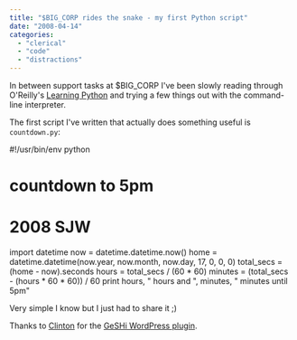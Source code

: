 ```yaml
---
title: "$BIG_CORP rides the snake - my first Python script"
date: "2008-04-14"
categories: 
  - "clerical"
  - "code"
  - "distractions"
---
```


In between support tasks at $BIG\_CORP I've been slowly reading through O'Reilly's [Learning Python](http://www.oreilly.com/catalog/9780596513986/) and trying a few things out with the command-line interpreter.

The first script I've written that actually does something useful is `countdown.py`:

#!/usr/bin/env python
# countdown to 5pm
# 2008 SJW
import datetime
now = datetime.datetime.now()
home = datetime.datetime(now.year, now.month, now.day, 17, 0, 0, 0)
total\_secs = (home - now).seconds
hours = total\_secs / (60 \* 60)
minutes = (total\_secs - (hours \* 60 \* 60)) / 60
print hours, " hours and ", minutes, " minutes until 5pm"

Very simple I know but I just had to share it ;)

Thanks to [Clinton](http://www.byteclub.net/blog/cwoodward/) for the [GeSHi WordPress plugin](http://www.byteclub.net/wiki/WordPress_csh_GeSHi_Plugin).
